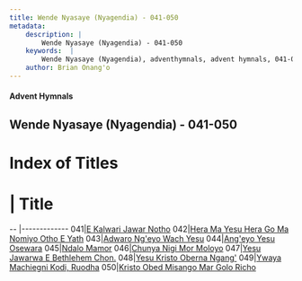 ```yaml
---
title: Wende Nyasaye (Nyagendia) - 041-050
metadata:
    description: |
        Wende Nyasaye (Nyagendia) - 041-050
    keywords:  |
        Wende Nyasaye (Nyagendia), adventhymnals, advent hymnals, 041-050
    author: Brian Onang'o
---
```


#### Advent Hymnals
## Wende Nyasaye (Nyagendia) - 041-050

# Index of Titles
# | Title                        
-- |-------------
041|[E Kalwari Jawar Notho](/wende-nyasaye/wende-nyasaye/001-100/041-050/E-Kalwari-Jawar-Notho)
042|[Hera Ma Yesu Hera Go Ma Nomiyo Otho E Yath](/wende-nyasaye/wende-nyasaye/001-100/041-050/Hera-Ma-Yesu-Hera-Go-Ma-Nomiyo-Otho-E-Yath)
043|[Adwaro Ng'eyo Wach Yesu](/wende-nyasaye/wende-nyasaye/001-100/041-050/Adwaro-Ng'eyo-Wach-Yesu)
044|[Ang'eyo Yesu Osewara](/wende-nyasaye/wende-nyasaye/001-100/041-050/Ang'eyo-Yesu-Osewara)
045|[Ndalo Mamor](/wende-nyasaye/wende-nyasaye/001-100/041-050/Ndalo-Mamor)
046|[Chunya Nigi Mor Moloyo](/wende-nyasaye/wende-nyasaye/001-100/041-050/Chunya-Nigi-Mor-Moloyo)
047|[Yesu Jawarwa E Bethlehem Chon.](/wende-nyasaye/wende-nyasaye/001-100/041-050/Yesu-Jawarwa-E-Bethlehem-Chon.)
048|[Yesu Kristo Oberna Ngang'](/wende-nyasaye/wende-nyasaye/001-100/041-050/Yesu-Kristo-Oberna-Ngang')
049|[Ywaya Machiegni Kodi, Ruodha](/wende-nyasaye/wende-nyasaye/001-100/041-050/Ywaya-Machiegni-Kodi,-Ruodha)
050|[Kristo Obed Misango Mar Golo Richo](/wende-nyasaye/wende-nyasaye/001-100/041-050/Kristo-Obed-Misango-Mar-Golo-Richo)
